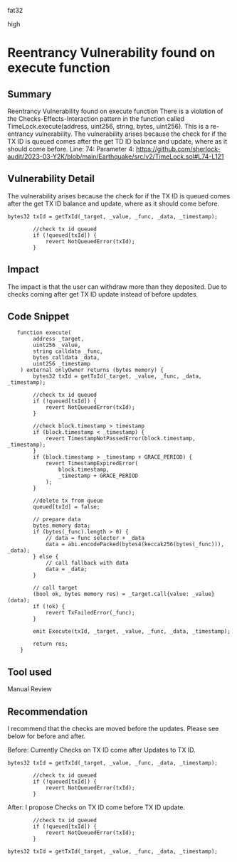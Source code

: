 fat32

high

# Reentrancy Vulnerability found on execute function

## Summary
Reentrancy Vulnerability found on execute function
There is a violation of the Checks-Effects-Interaction pattern in the function called TimeLock.execute(address, uint256, string, bytes, uint256).  This is a re-entrancy vulnerability.  The vulnerability arises because the check for if the TX ID is queued comes after the get TD ID balance and update, where as it should come before.
Line: 74: Parameter 4:
https://github.com/sherlock-audit/2023-03-Y2K/blob/main/Earthquake/src/v2/TimeLock.sol#L74-L121
## Vulnerability Detail
The vulnerability arises because the check for if the TX ID is queued comes after the get TX ID balance and update, where as it should come before.
```solidity
bytes32 txId = getTxId(_target, _value, _func, _data, _timestamp);

        //check tx id queued
        if (!queued[txId]) {
            revert NotQueuedError(txId);
        }
```
## Impact
The impact is that the user can withdraw more than they deposited.  Due to checks coming after get TX ID update instead of before updates.
## Code Snippet
```solidity
   function execute(
        address _target,
        uint256 _value,
        string calldata _func,
        bytes calldata _data,
        uint256 _timestamp
    ) external onlyOwner returns (bytes memory) {
        bytes32 txId = getTxId(_target, _value, _func, _data, _timestamp);

        //check tx id queued
        if (!queued[txId]) {
            revert NotQueuedError(txId);
        }

        //check block.timestamp > timestamp
        if (block.timestamp < _timestamp) {
            revert TimestampNotPassedError(block.timestamp, _timestamp);
        }
        if (block.timestamp > _timestamp + GRACE_PERIOD) {
            revert TimestampExpiredError(
                block.timestamp,
                _timestamp + GRACE_PERIOD
            );
        }

        //delete tx from queue
        queued[txId] = false;

        // prepare data
        bytes memory data;
        if (bytes(_func).length > 0) {
            // data = func selector + _data
            data = abi.encodePacked(bytes4(keccak256(bytes(_func))), _data);
        } else {
            // call fallback with data
            data = _data;
        }

        // call target
        (bool ok, bytes memory res) = _target.call{value: _value}(data);
        if (!ok) {
            revert TxFailedError(_func);
        }

        emit Execute(txId, _target, _value, _func, _data, _timestamp);

        return res;
    }
```
## Tool used
Manual Review

## Recommendation
I recommend that the checks are moved before the updates.  Please see below for before and after.

Before: Currently Checks on TX ID come after Updates to TX ID.
```solidity
bytes32 txId = getTxId(_target, _value, _func, _data, _timestamp);

        //check tx id queued
        if (!queued[txId]) {
            revert NotQueuedError(txId);
        }
```

After: I propose Checks on TX ID come before TX ID update.
```solidity
        //check tx id queued
        if (!queued[txId]) {
            revert NotQueuedError(txId);
        }

bytes32 txId = getTxId(_target, _value, _func, _data, _timestamp);
```
